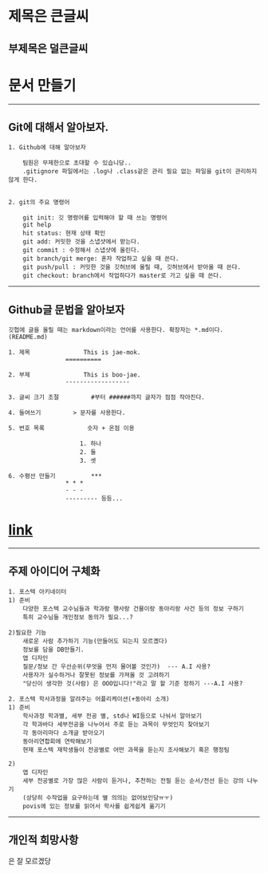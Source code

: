 제목은 큰글씨
====
부제목은 덜큰글씨
------


# 문서 만들기

--------------------
## Git에 대해서 알아보자.

```
1. Github에 대해 알아보자
	
	팀원은 무제한으로 초대할 수 있습니당..
	.gitignore 파일에서는 .log나 .class같은 관리 필요 없는 파일을 git이 관리하지 않게 한다.


2. git의 주요 명령어

	git init: 깃 명령어를 입력해야 할 때 쓰는 명령어
	git help
	hit status: 현재 상태 확인
	git add: 커밋한 것을 스냅샷에서 받는다.
	git commit : 수정해서 스냅샷에 올린다.
	git branch/git merge: 혼자 작업하고 싶을 때 쓴다.
	git push/pull : 커밋한 것을 깃허브에 올릴 때, 깃허브에서 받아올 때 쓴다.
	git checkout: branch에서 작업하다가 master로 가고 싶을 때 쓴다.
```

-----------------
## Github글 문법을 알아보자


```
깃헙에 글을 올릴 때는 markdown이라는 언어를 사용한다. 확장자는 *.md이다. (README.md)

1. 제목				This is jae-mok.
				==========

2. 부제				This is boo-jae.
				------------------

3. 글씨 크기 조절			#부터 ######까지 글자가 점점 작아진다.

4. 들여쓰기			> 문자를 사용한다.

5. 번호 목록			숫자 + 온점 이용

					1. 하나
					2. 둘
					3. 셋

6. 수평선 만들기			***
				* * *
				- - -
				--------- 등등...

```


# [link](https://github.com/edrakin/mine1/blob/master/%EB%A7%88%ED%81%AC%EB%8B%A4%EC%9A%B4%20%EC%97%B0%EC%8A%B5.md)



------------------
## 주제 아이디어 구체화

```
1. 포스텍 아키네이터
1) 준비
	다양한 포스텍 교수님들과 학과랑 행사랑 건물이랑 동아리랑 사건 등의 정보 구하기
	특히 교수님들 개인정보 동의가 필요...?

2)필요한 기능
	새로운 사람 추가하기 기능(만들어도 되는지 모르곘다)
	정보를 담을 DB만들기.
	앱 디자인
	질문/정보 간 우선순위(무엇을 먼저 물어볼 것인가)  --- A.I 사용?
	사용자가 실수하거나 잘못된 정보를 가져올 것 고려하기
	"당신이 생각한 것(사람) 은 OOO입니다!"라고 말 할 기준 정하기 ---A.I 사용?
```

```
2. 포스텍 학사과정을 알려주는 어플리케이션(+동아리 소개)
1) 준비
	학사과정 학과별, 세부 전공 별, std나 WI등으로 나눠서 알아보기
	각 학과바다 세부전공을 나누어서 주로 듣는 과목이 무엇인지 찾아보기
	각 동아리마다 소개글 받아오기
	동아리연합회에 연락해보기
	현재 포스텍 재학생들이 전공별로 어떤 과목을 듣는지 조사해보기 혹은 행정팀

2)
	앱 디자인
	세부 전공별로 가장 많은 사람이 듣거나, 추천하는 전필 듣는 순서/전선 듣는 강의 나누기
	(상당히 수작업을 요구하는데 별 의의는 없어보인당ㅠㅜ)
	povis에 있는 정보를 읽어서 학사를 쉽게쉽게 옮기기
```

---------
## 개인적 희망사항

은 잘 모르겠당
